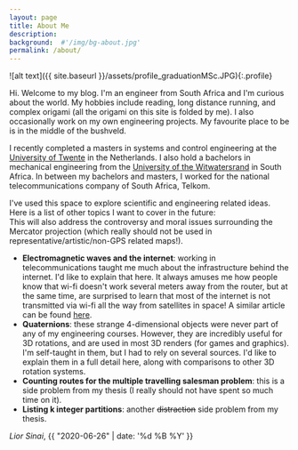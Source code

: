 ```yaml
---
layout: page
title: About Me
description:
background:  #'/img/bg-about.jpg'
permalink: /about/
---
```

![alt text]({{ site.baseurl }}/assets/profile_graduationMSc.JPG){:.profile}

Hi. Welcome to my blog. I'm an engineer from South Africa and I'm curious about the world. 
My hobbies include reading, long distance running, and complex origami (all the origami on this site is folded by me).
I also occasionally work on my own engineering projects. My favourite place to be is in the middle of the bushveld.

I recently completed a masters in systems and control engineering at the [University of Twente](https://www.utwente.nl/en)
in the Netherlands. I also hold a bachelors in mechanical engineering from the [University of the Witwatersrand](https://www.wits.ac.za/) in South Africa.
In between my bachelors and masters, I worked for the national telecommunications company of South Africa, Telkom.

I've used this space to explore scientific and engineering related ideas. Here is a list of other topics I want to cover in the future:  
This will also address the controversy and moral issues surrounding the Mercator projection (which really should not be used in representative/artistic/non-GPS related maps!).
+ **Electromagnetic waves and the internet**: working in telecommunications taught me much about the infrastructure behind the internet. I'd like to explain that here. 
It always amuses me how people know that wi-fi doesn't work several meters away from the router, but at the same time, are surprised to learn that most of the internet is not
transmitted via wi-fi all the way from satellites in space!
A similar article can be found [here](https://mybroadband.co.za/news/internet/98178-this-is-what-south-africas-internet-actually-looks-like.html).
+ **Quaternions**: these strange 4-dimensional objects were never part of any of my engineering courses. However, they are incredibly useful for 3D rotations, and are used in most
3D renders (for games and graphics). I'm self-taught in them, but I had to rely on several sources. I'd like to explain them in a full detail here, along with 
comparisons to other 3D rotation systems.
+ **Counting routes for the multiple travelling salesman problem**: this is a side problem from my thesis (I really should not have spent so much time on it).
+ **Listing k integer partitions**: another ~~distraction~~ side problem from my thesis.

_Lior Sinai_, {{ "2020-06-26" | date: '%d %B %Y' }}

[scramble_algorithm]: http://citeseerx.ist.psu.edu/viewdoc/download?doi=10.1.1.953.6583&rep=rep1&type=pdf

[sudoku_norvig]: https://norvig.com/sudoku.html 
[sudoku_stuart]: https://www.sudokuwiki.org/sudoku.htm
[sudoku_ali]: https://dev.to/aspittel/how-i-finally-wrote-a-sudoku-solver-177g

